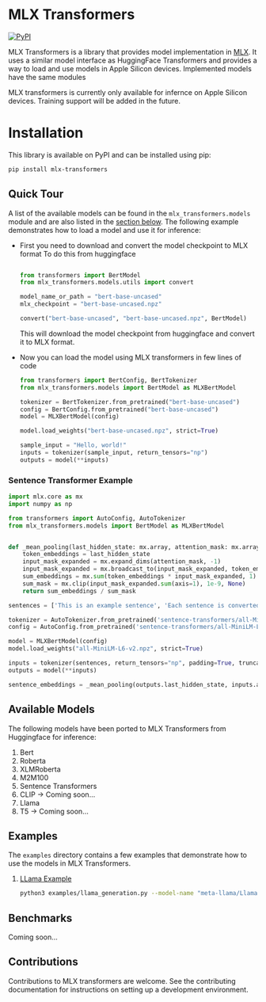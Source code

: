 # MLX Transformers

[![PyPI](https://img.shields.io/pypi/v/mlx-transformers?color=red)](https://pypi.org/project/mlx-transformers/)


MLX Transformers is a library that provides model implementation in [MLX](https://github.com/ml-explore/mlx). It uses a similar model interface as HuggingFace Transformers and provides a way to load and use models in Apple Silicon devices. Implemented models have the same modules 

MLX transformers is currently only available for infernce on Apple Silicon devices. Training support will be added in the future.

# Installation

This library is available on PyPI and can be installed using pip:

```bash
pip install mlx-transformers
```


## Quick Tour

A list of the available models can be found in the `mlx_transformers.models` module and are also listed in the [section below](#available-model-architectures). The following example demonstrates how to load a model and use it for inference:

- First you need to download and convert the model checkpoint to MLX format
    To do this from huggingface

    ```python

    from transformers import BertModel
    from mlx_transformers.models.utils import convert

    model_name_or_path = "bert-base-uncased"
    mlx_checkpoint = "bert-base-uncased.npz"

    convert("bert-base-uncased", "bert-base-uncased.npz", BertModel)
    ```
    This will download the model checkpoint from huggingface and convert it to MLX format.

- Now you can load the model using MLX transformers in few lines of code

    ```python
    from transformers import BertConfig, BertTokenizer
    from mlx_transformers.models import BertModel as MLXBertModel

    tokenizer = BertTokenizer.from_pretrained("bert-base-uncased")
    config = BertConfig.from_pretrained("bert-base-uncased")
    model = MLXBertModel(config)

    model.load_weights("bert-base-uncased.npz", strict=True)

    sample_input = "Hello, world!"
    inputs = tokenizer(sample_input, return_tensors="np")
    outputs = model(**inputs)
    ```

### Sentence Transformer Example

```python
import mlx.core as mx
import numpy as np

from transformers import AutoConfig, AutoTokenizer
from mlx_transformers.models import BertModel as MLXBertModel


def _mean_pooling(last_hidden_state: mx.array, attention_mask: mx.array):
    token_embeddings = last_hidden_state
    input_mask_expanded = mx.expand_dims(attention_mask, -1)
    input_mask_expanded = mx.broadcast_to(input_mask_expanded, token_embeddings.shape).astype(mx.float32)
    sum_embeddings = mx.sum(token_embeddings * input_mask_expanded, 1)
    sum_mask = mx.clip(input_mask_expanded.sum(axis=1), 1e-9, None)
    return sum_embeddings / sum_mask

sentences = ['This is an example sentence', 'Each sentence is converted']

tokenizer = AutoTokenizer.from_pretrained('sentence-transformers/all-MiniLM-L6-v2')
config = AutoConfig.from_pretrained('sentence-transformers/all-MiniLM-L6-v2')

model = MLXBertModel(config)
model.load_weights("all-MiniLM-L6-v2.npz", strict=True)

inputs = tokenizer(sentences, return_tensors="np", padding=True, truncation=True)
outputs = model(**inputs)

sentence_embeddings = _mean_pooling(outputs.last_hidden_state, inputs.attention_mask)
```


## Available Models

The following models have been ported to MLX Transformers from Huggingface for inference:

1. Bert
2. Roberta
3. XLMRoberta
4. M2M100
5. Sentence Transformers
6. CLIP -> Coming soon...
7. Llama
8. T5 -> Coming soon...

## Examples

The `examples` directory contains a few examples that demonstrate how to use the models in MLX Transformers. 

1. [LLama Example](examples/llama_generation.py)
    ```bash
    python3 examples/llama_generation.py --model-name "meta-llama/Llama-2-7b-hf" --model-path meta-llama-Llama-2-7b-hf.npz 
    ```

## Benchmarks

Coming soon...

## Contributions

Contributions to MLX transformers are welcome. See the contributing documentation for instructions on setting up a development environment.